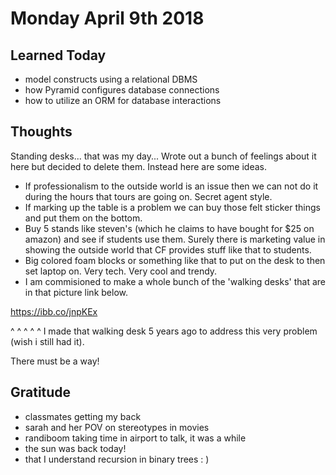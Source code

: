 # Monday April 9th 2018

## Learned Today
* model constructs using a relational DBMS
* how Pyramid configures database connections
* how to utilize an ORM for database interactions

## Thoughts

Standing desks... that was my day... Wrote out a bunch of feelings about it here but decided to delete them. Instead here are some ideas.

* If professionalism to the outside world is an issue then we can not do it during the hours that tours are going on. Secret agent style.
* If marking up the table is a problem we can buy those felt sticker things and put them on the bottom.
* Buy 5 stands like steven's (which he claims to have bought for $25 on amazon) and see if students use them. Surely there is marketing value in showing the outside world that CF provides stuff like that to students.
* Big colored foam blocks or something like that to put on the desk to then set laptop on. Very tech. Very cool and trendy.
* I am commisioned to make a whole bunch of the 'walking desks' that are in that picture link below.

https://ibb.co/jnpKEx

^ ^ ^ ^ ^ I made that walking desk 5 years ago to address this very problem (wish i still had it).


There must be a way!

## Gratitude
* classmates getting my back
* sarah and her POV on stereotypes in movies
* randiboom taking time in airport to talk, it was a while
* the sun was back today!
* that I understand recursion in binary trees : )
